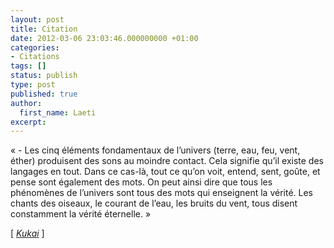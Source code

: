 ```yaml
---
layout: post
title: Citation
date: 2012-03-06 23:03:46.000000000 +01:00
categories:
- Citations
tags: []
status: publish
type: post
published: true
author:
  first_name: Laeti
excerpt:
---
```


« - Les cinq éléments fondamentaux de l’univers (terre, eau, feu, vent, éther) produisent des sons au moindre contact. Cela signifie qu’il existe des langages en tout. Dans ce cas-là, tout ce qu’on voit, entend, sent, goûte, et pense sont également des mots. On peut ainsi dire que tous les phénomènes de l’univers sont tous des mots qui enseignent la vérité. Les chants des oiseaux, le courant de l’eau, les bruits du vent, tous disent constamment la vérité éternelle. »

[ [*Kukai*][1] ]

[1]: http://fr.mg40.mail.yahoo.com/wiki/Kukai
